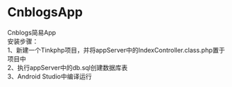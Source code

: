 # CnblogsApp
Cnblogs简易App</br>
安装步骤：</br>
  1、新建一个Tinkphp项目，并将appServer中的IndexController.class.php置于项目中</br>
  2、执行appServer中的db.sql创建数据库表</br>
  3、Android Studio中编译运行</br>
